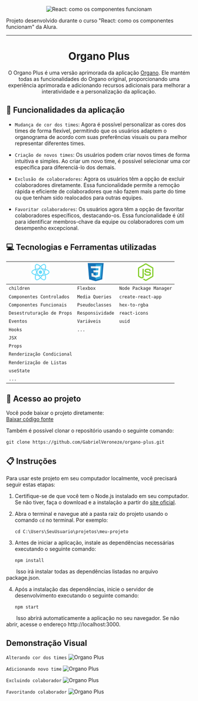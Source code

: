 <p align="center"> <img src="https://imgur.com/KuVvd8J.png" alt="React: como os componentes funcionam"> </p>
<p>Projeto desenvolvido durante o curso "React: como os componentes funcionam" da Alura.</p>

<hr>

<h1 align="center">Organo Plus</h1>
<p align="center">O Organo Plus é uma versão aprimorada da aplicação <a href="https://github.com/GabrielVeroneze/organo">Organo</a>. Ele mantém todas as funcionalidades do Organo original, proporcionando uma experiência aprimorada e adicionando recursos adicionais para melhorar a interatividade e a personalização da aplicação.</p>

## :hammer: Funcionalidades da aplicação

- `Mudança de cor dos times`: Agora é possível personalizar as cores dos times de forma flexível, permitindo que os usuários adaptem o organograma de acordo com suas preferências visuais ou para melhor representar diferentes times.

- `Criação de novos times`: Os usuários podem criar novos times de forma intuitiva e simples. Ao criar um novo time, é possível selecionar uma cor específica para diferenciá-lo dos demais.

- `Exclusão de colaboradores`: Agora os usuários têm a opção de excluir colaboradores diretamente. Essa funcionalidade permite a remoção rápida e eficiente de colaboradores que não fazem mais parte do time ou que tenham sido realocados para outras equipes.

- `Favoritar colaboradores`: Os usuários agora têm a opção de favoritar colaboradores específicos, destacando-os. Essa funcionalidade é útil para identificar membros-chave da equipe ou colaboradores com um desempenho excepcional.

## :computer: Tecnologias e Ferramentas utilizadas

<img height="50px" src="https://raw.githubusercontent.com/devicons/devicon/master/icons/react/react-original.svg"> | <img height="50px" src="https://raw.githubusercontent.com/devicons/devicon/master/icons/css3/css3-original.svg"> | <img height="50px" src="https://raw.githubusercontent.com/devicons/devicon/master/icons/nodejs/nodejs-original.svg">
 ------------------------- | ---------------- | ----------------------
`children`                 | `Flexbox`        | `Node Package Manager`
`Componentes Controlados`  | `Media Queries`  | `create-react-app`
`Componentes Funcionais`   | `Pseudoclasses`  | `hex-to-rgba`
`Desestruturação de Props` | `Responsividade` | `react-icons`
`Eventos`                  | `Variáveis`      | `uuid`
`Hooks`                    | `...`            |
`JSX`                      |                  |
`Props`                    |                  |
`Renderização Condicional` |                  |
`Renderização de Listas`   |                  |
`useState`                 |                  |
`...`                      |                  |

## :open_file_folder: Acesso ao projeto
Você pode baixar o projeto diretamente:  
[Baixar código fonte](https://github.com/GabrielVeroneze/organo-plus/archive/refs/heads/master.zip)

Também é possível clonar o repositório usando o seguinte comando:
```
git clone https://github.com/GabrielVeroneze/organo-plus.git
```

## :clipboard: Instruções
Para usar este projeto em seu computador localmente, você precisará seguir estas etapas:

1. Certifique-se de que você tem o Node.js instalado em seu computador. Se não tiver, faça o download e a instalação a partir do [site oficial](https://nodejs.org/).

2. Abra o terminal e navegue até a pasta raiz do projeto usando o comando `cd` no terminal. Por exemplo:
   ```
   cd C:\Users\SeuUsuario\projetos\meu-projeto
   ```
3. Antes de iniciar a aplicação, instale as dependências necessárias executando o seguinte comando:
   ```
   npm install
   ```
&nbsp; &nbsp; &nbsp; &nbsp;Isso irá instalar todas as dependências listadas no arquivo package.json.

4. Após a instalação das dependências, inicie o servidor de desenvolvimento executando o seguinte comando:
   ```
   npm start
   ```
&nbsp; &nbsp; &nbsp; &nbsp;Isso abrirá automaticamente a aplicação no seu navegador. Se não abrir, acesse o endereço http://localhost:3000.
<br>

## Demonstração Visual
`Alterando cor dos times`
![Organo Plus](https://imgur.com/AtGwz7i.gif)

`Adicionando novo time`
![Organo Plus](https://imgur.com/mLqsGfB.gif)

`Excluindo colaborador`
![Organo Plus](https://imgur.com/HLYf1ma.gif)

`Favoritando colaborador`
![Organo Plus](https://imgur.com/mCEaW3g.gif)
